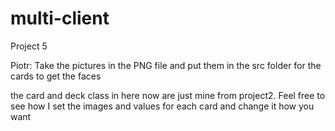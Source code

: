 # multi-client
Project 5

Piotr:
Take the pictures in the PNG file and put them in the src folder for the cards to get the faces

the card and deck class in here now are just mine from project2. 
Feel free to see how I set the images and values for each card and change it how you want
